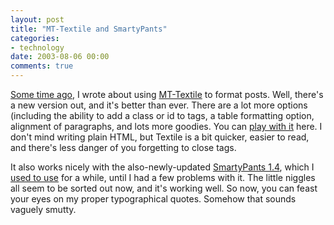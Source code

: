 ```yaml
---
layout: post
title: "MT-Textile and SmartyPants"
categories:
- technology
date: 2003-08-06 00:00
comments: true
---
```


<p><a href="http://www.rousette.org.uk/mt-static/blog/archives/000174.html">Some time ago</a>, I wrote about using <a href="http://www.bradchoate.com/past/001653.php">MT-Textile</a> to format posts. Well, there's a new version out, and it's better than ever. There are a lot more options (including the ability to add a class or id to tags, a table formatting option, alignment of paragraphs, and lots more goodies. You can <a href="http://www.bradchoate.com/tools/textile/">play with it</a> here. I don't mind writing plain HTML, but Textile is a bit quicker, easier to read, and there's less danger of you forgetting to close tags.</p>

<p>It also works nicely with the also-newly-updated <a href="http://www.daringfireball.net/projects/smartypants/">SmartyPants 1.4</a>, which I <a href="http://www.rousette.org.uk/mt-static/blog/archives/000169.html">used to use</a> for a while, until I had a few problems with it. The little niggles all seem to be sorted out now, and it's working well. So now, you can feast your eyes on my proper typographical quotes. Somehow that sounds vaguely smutty.</p>


